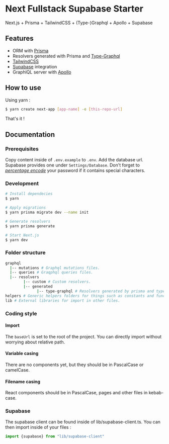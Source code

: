 # Next Fullstack Supabase Starter
Next.js + Prisma + TailwindCSS + (Type-)Graphql + Apollo + Supabase

## Features
- ORM with [Prisma](https://www.prisma.io/)
- Resolvers generated with Prisma and [Type-Graphql](https://typegraphql.com/)
- [TailwindCSS](https://tailwindcss.com/)
- [Supabase](https://supabase.com/) integration
- GraphlQL server with [Apollo](https://www.apollographql.com/)

## How to use
Using yarn :
```bash
$ yarn create next-app [app-name] -e [this-repo-url]
```
That's it !

## Documentation
### Prerequisites
Copy content inside of `.env.example` to `.env`.
Add the database url. Supabase provides one under `Settings/Database`. Don't forget to [_percentage encode_](https://developer.mozilla.org/en-US/docs/Glossary/percent-encoding) your password if it contains special characters.

### Development
```bash
# Install dependecies
$ yarn

# Apply migrations
$ yarn prisma migrate dev --name init

# Generate resolvers
$ yarn prisma generate

# Start Next.js
$ yarn dev
```

### Folder structure
```bash
graphql
  |-- mutations # Graphql mutations files.
  |-- queries # Graqphql queries files.
  |-- resolvers
        |-- custom # Custom resolvers.
        |-- generated
              |-- type-graphql # Resolvers generated by prisma and type-graphql
helpers # Generic helpers folders for things such as constants and function to be re-used throughout the project.
lib # External libraries for import in other files.
```

### Coding style
#### Import
The `baseUrl` is set to the root of the project. You can directly import without worrying about relative path.

#### Variable casing
There are no components yet, but they should be in PascalCase or camelCase.

#### Filename casing
React components should be in PascalCase, pages and other files in kebab-case.

### Supabase
The supabase client can be found inside of lib/supabase-client.ts. You can then import inside of your files :
```ts
import {supabase} from "lib/supabase-client"
```


